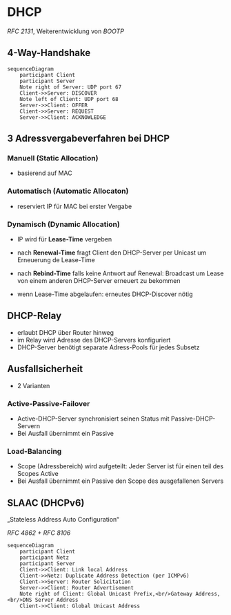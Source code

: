 # DHCP
*RFC 2131*, Weiterentwicklung von *BOOTP*


## 4-Way-Handshake

```mermaid
sequenceDiagram
    participant Client
    participant Server
    Note right of Server: UDP port 67
    Client->>Server: DISCOVER
    Note left of Client: UDP port 68
    Server->>Client: OFFER
    Client->>Server: REQUEST
    Server->>Client: ACKNOWLEDGE
```


## 3 Adressvergabeverfahren bei DHCP

### Manuell (Static Allocation)
* basierend auf MAC

### Automatisch (Automatic Allocaton)
* reserviert IP für MAC bei erster Vergabe

### Dynamisch (Dynamic Allocation)
* IP wird für **Lease-Time** vergeben

* nach **Renewal-Time** fragt Client den DHCP-Server per Unicast um Erneuerung de Lease-Time
* nach **Rebind-Time** falls keine Antwort auf Renewal: Broadcast um Lease von einem anderen DHCP-Server erneuert zu bekommen
* wenn Lease-Time abgelaufen: erneutes DHCP-Discover nötig


## DHCP-Relay
* erlaubt DHCP über Router hinweg
* im Relay wird Adresse des DHCP-Servers konfiguriert
* DHCP-Server benötigt separate Adress-Pools für jedes Subsetz


## Ausfallsicherheit
* 2 Varianten

### Active-Passive-Failover
* Active-DHCP-Server synchronisiert seinen Status mit Passive-DHCP-Servern
* Bei Ausfall übernimmt ein Passive

### Load-Balancing
* Scope (Adressbereich) wird aufgeteilt: Jeder Server ist für einen teil des Scopes Active
* Bei Ausfall übernimmt ein Passive den Scope des ausgefallenen Servers


## SLAAC (DHCPv6)
„Stateless Address Auto Configuration“

*RFC 4862 + RFC 8106*

```mermaid
sequenceDiagram
    participant Client
    participant Netz
    participant Server
    Client->>Client: Link local Address
    Client->>Netz: Duplicate Address Detection (per ICMPv6)
    Client->>Server: Router Solicitation
    Server->>Client: Router Advertisement
    Note right of Client: Global Unicast Prefix,<br/>Gateway Address,<br/>DNS Server Address
    Client->>Client: Global Unicast Address
```

